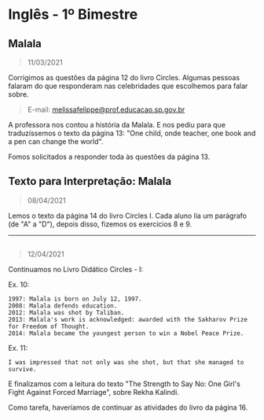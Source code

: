 # Inglês - 1º Bimestre

## Malala
> 11/03/2021

Corrigimos as questões da página 12 do livro Circles.
Algumas pessoas falaram do que responderam nas celebridades que escolhemos para falar sobre.

> E-mail: melissafelippe@prof.educacao.sp.gov.br

A professora nos contou a história da Malala. E nos pediu para que traduzíssemos o texto da página 13: "One child, onde teacher, one book and a pen can change the world".

Fomos solicitados a responder toda às questões da página 13.

## Texto para Interpretação: Malala
> 08/04/2021

Lemos o texto da página 14 do livro Circles I.
Cada aluno lia um parágrafo (de "A" a "D"), depois disso, fizemos os exercícios 8 e 9.

---

## 

> 12/04/2021

Continuamos no Livro Didático Circles - I:	

Ex. 10:

```
1997: Malala is born on July 12, 1997.
2008: Malala defends education.
2012: Malala was shot by Taliban.
2013: Malala's work is acknowledged: awarded with the Sakharov Prize for Freedom of Thought.
2014: Malala became the youngest person to win a Nobel Peace Prize.
```

Ex. 11:

```
I was impressed that not only was she shot, but that she managed to survive.
```

E finalizamos com a leitura do texto "The Strength to Say No: One Girl's Fight Against Forced Marriage", sobre Rekha Kalindi.

Como tarefa, haveríamos de continuar as atividades do livro da página 16.